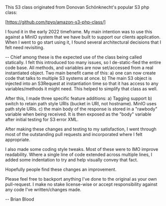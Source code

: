 This S3 class originated from Donovan Schönknecht's popular S3 php class:

[https://github.com/tpyo/amazon-s3-php-class/]


I found it in the early 2022 timeframe. My main intention was to use this against a MinIO system that we have built to support our clients application. When I went to go start using it, I found several architectural decisions that I felt need revisiting.

--
  Chief among these is the expected use of the class being called statically. I felt this introduced too many issues, so I de-static-fied the entire code base. All methods, and variables are now set/accessed from a real instantiated object. Two main benefit came of this: a) one can now create code that talks to multiple S3 systems at once. b) The main S3 object is injected into an S3Request at instantiation time so that it has access to any variables/methods it might need. This helped to simplify that class as well.

  After this, I made three specific feature additions:
   a) Tagging support
   b) switch to retain path style URIs (bucket in URI, not hostname). MinIO uses path style URIs.
   c) the main body of the response is stored in a "rawbody" variable when being received. It is then exposed as the "body" variable after initial testing for S3 error XML.

  After making these changes and testing to my satisfaction, I went through most of the outstanding pull requests and incorporated where I felt appropriate.
  
  I also made some coding style tweaks. Most of these were to IMO improve readability. Where a single line of code extended across multiple lines, I added some indentation to try and help visually convey that fact.
  
  
Hopefully people find these changes an improvement.

Please feel free to backport anything I've done to the original as your own pull-request. I make no stake license-wise or accept responsibility against any code I've written/changes made.

--
Brian Blood


